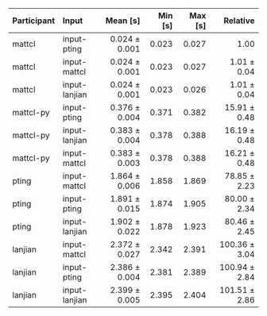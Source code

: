 | Participant | Input | Mean [s] | Min [s] | Max [s] | Relative |
|:---|:---|---:|---:|---:|---:|
| mattcl | input-pting | 0.024 ± 0.001 | 0.023 | 0.027 | 1.00 |
| mattcl | input-mattcl | 0.024 ± 0.001 | 0.023 | 0.027 | 1.01 ± 0.04 |
| mattcl | input-lanjian | 0.024 ± 0.001 | 0.023 | 0.026 | 1.01 ± 0.04 |
| mattcl-py | input-pting | 0.376 ± 0.004 | 0.371 | 0.382 | 15.91 ± 0.48 |
| mattcl-py | input-lanjian | 0.383 ± 0.004 | 0.378 | 0.388 | 16.19 ± 0.48 |
| mattcl-py | input-mattcl | 0.383 ± 0.003 | 0.378 | 0.388 | 16.21 ± 0.48 |
| pting | input-mattcl | 1.864 ± 0.006 | 1.858 | 1.869 | 78.85 ± 2.23 |
| pting | input-pting | 1.891 ± 0.015 | 1.874 | 1.905 | 80.00 ± 2.34 |
| pting | input-lanjian | 1.902 ± 0.022 | 1.878 | 1.923 | 80.46 ± 2.45 |
| lanjian | input-mattcl | 2.372 ± 0.027 | 2.342 | 2.391 | 100.36 ± 3.04 |
| lanjian | input-pting | 2.386 ± 0.004 | 2.381 | 2.389 | 100.94 ± 2.84 |
| lanjian | input-lanjian | 2.399 ± 0.005 | 2.395 | 2.404 | 101.51 ± 2.86 |
